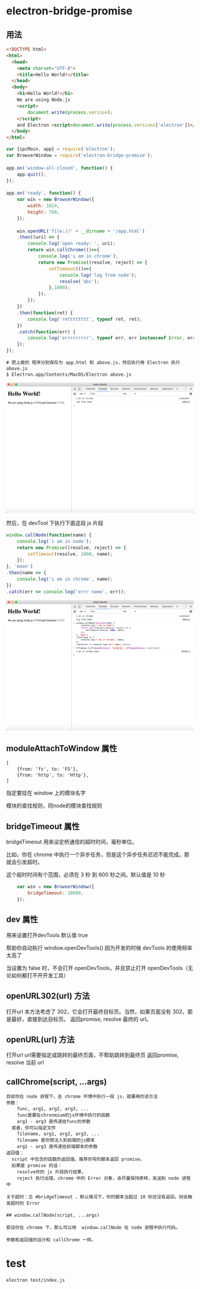 # electron-bridge-promise

## 用法

```html
<!DOCTYPE html>
<html>
  <head>
    <meta charset="UTF-8">
    <title>Hello World!</title>
  </head>
  <body>
    <h1>Hello World!</h1>
    We are using Node.js
    <script>
        document.write(process.version);
    </script>
    and Electron <script>document.write(process.versions['electron'])</script>.
  </body>
</html>
```

```js
var {ipcMain, app} = require('electron');
var BrowserWindow = require('electron-bridge-promise');

app.on('window-all-closed', function() {
    app.quit();
});

app.on('ready', function() {
    var win = new BrowserWindow({
        width: 1024,
        height: 768,
    });

    win.openURL('file://' + __dirname + '/app.html')
    .then((uri) => {
        console.log('open ready: ', uri);
        return win.callChrome(()=>{
            console.log('i am in chrome');
            return new Promise((resolve, reject) => {
                setTimeout(()=>{
                    console.log('log from node');
                    resolve('abc');
                },1000);
            });
        });
    })
    .then(function(ret) {
        console.log('retttttttt', typeof ret, ret);
    })
    .catch(function(err) {
        console.log('errrrrrrrr', typeof err, err instanceof Error, err, err.stack);
    });
});
```

```base 
# 把上面的 程序分别保存为 app.html 和 above.js，然后执行用 Electron 执行 above.js
$ Electron.app/Contents/MacOS/Electron above.js
```

![](/_img/1.png)

然后，在 devTool 下执行下面这段 js 片段

```js
window.callNode(function(name) {
    console.log('i am in node');
    return new Promise((resolve, reject) => {
        setTimeout(resolve, 1000, name);
    });
}, 'moon')
.then(name => {
    console.log('i am in chrome', name);
})
.catch(err => console.log('errr name', err));
```

![](/_img/2.png)

## moduleAttachToWindow 属性

```
[
    {from: 'fs', to: 'FS'},
    {from: 'http', to: 'Http'},
]
```
指定要挂在 window 上的模块名字

模块的查找规则，同node的模块查找规则



## bridgeTimeout 属性 

bridgeTimeout 用来设定桥通信的超时时间，毫秒单位。

比如，你在 chrome 中执行一个异步任务，但是这个异步任务迟迟不能完成。那就会引发超时。

这个超时时间有个范围，必须在 3 秒 到 600 秒之间。默认值是 10 秒

```js
    var win = new BrowserWindow({
        bridgeTimeout: 10000,
    });
```

## dev 属性 

用来设置打开devTools 默认值 true

帮助你自动执行 window.openDevTools()
因为开发的时候 devTools 的使用频率太高了

当设置为 false 时，不会打开 openDevTools，并且禁止打开 openDevTools（无论如何都打不开开发工具）

## openURL302(url) 方法

打开url
本方法考虑了 302，它会打开最终目标页。当然，如果页面没有 302，那是最好，直接到达目标页。
返回promise, resolve 最终的 url。


## openURL(url) 方法

打开url
url需要指定成跳转的最终页面，不帮助跳转到最终页
返回promise, resolve 当前 url

## callChrome(script, ...args)

```text
目前你在 node 进程下，去 chrome 环境中执行一段 js，就要用的该方法
参数：
    func, arg1, arg2, arg3, ...
    func是要在chronmium的js环境中执行的函数
    arg1 - arg3 是传递给func的参数
  或者，你可以指定文件
    filename, arg1, arg2, arg3, ...
    filename 是你想注入到前端的js脚本
    arg1 - arg3 是传递给前端脚本的参数
返回值：
  script 中包含的函数的返回值。推荐你写的脚本返回 promise。
  如果是 promise 的话： 
    resolve你的 js 片段执行结果，
    reject 执行出错，chrome 中的 Error 对象，会尽量保持原样，发送到 node 进程中

关于超时：见 #bridgeTimeout ，默认情况下，你的脚本当超过 10 秒还没有返回，则会触发超时的 Error

## window.callNode(script, ...args)

假设你在 chrome 下，那么可以用  window.callNode 在 node 进程中执行代码。

参数和返回值的设计和 callChrome 一样。
```


# test

```sh
electron test/index.js
```
